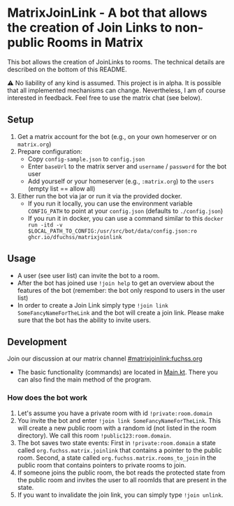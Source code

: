 # MatrixJoinLink - A bot that allows the creation of Join Links to non-public Rooms in Matrix

This bot allows the creation of JoinLinks to rooms.
The technical details are described on the bottom of this README.

:warning: No liability of any kind is assumed. This project is in alpha. It is possible that all implemented mechanisms can change.
Nevertheless, I am of course interested in feedback. Feel free to use the matrix chat (see below).

## Setup

1. Get a matrix account for the bot (e.g., on your own homeserver or on `matrix.org`)
2. Prepare configuration:
    * Copy `config-sample.json` to `config.json`
    * Enter `baseUrl` to the matrix server and `username` / `password` for the bot user
    * Add yourself or your homeserver (e.g., `:matrix.org`) to the `users` (empty list == allow all)
3. Either run the bot via jar or run it via the provided docker.
    * If you run it locally, you can use the environment variable `CONFIG_PATH` to point at your `config.json` (defaults to `./config.json`)
    * If you run it in docker, you can use a command similar to
      this `docker run -itd -v $LOCAL_PATH_TO_CONFIG:/usr/src/bot/data/config.json:ro ghcr.io/dfuchss/matrixjoinlink`

## Usage

* A user (see user list) can invite the bot to a room.
* After the bot has joined use `!join help` to get an overview about the features of the bot (remember: the bot only respond to users in the user list)
* In order to create a Join Link simply type `!join link SomeFancyNameForTheLink` and the bot will create a join link. Please make sure that the bot has the ability to invite users.

## Development

Join our discussion at our matrix channel [#matrixjoinlink:fuchss.org](https://matrix.to/#/#matrixjoinlink:fuchss.org)

* The basic functionality (commands) are located in [Main.kt](src/main/kotlin/org/fuchss/matrix/joinlink/Main.kt). There you can also find the main method of
  the program.

### How does the bot work

1. Let's assume you have a private room with id `!private:room.domain`
2. You invite the bot and enter `!join link SomeFancyNameForTheLink`. This will create a new public room with a random id (not listed in the room directory). We call this
   room `!public123:room.domain`.
3. The bot saves two state events: First in `!private:room.domain` a state called `org.fuchss.matrix.joinlink` that contains a pointer to the public room.
   Second, a state called `org.fuchss.matrix.rooms_to_join` in the public room that contains pointers to private rooms to join.
4. If someone joins the public room, the bot reads the protected state from the public room and invites the user to all roomIds that are present in the state.
5. If you want to invalidate the join link, you can simply type `!join unlink`.
